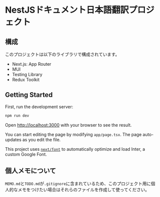# NestJSドキュメント日本語翻訳プロジェクト

## 構成

このプロジェクトは以下のライブラリで構成されています。

- Next.js: App Router
- MUI
- Testing Library
- Redux Toolkit



## Getting Started

First, run the development server:

```bash
npm run dev
```

Open [http://localhost:3000](http://localhost:3000) with your browser to see the result.

You can start editing the page by modifying `app/page.tsx`. The page auto-updates as you edit the file.

This project uses [`next/font`](https://nextjs.org/docs/basic-features/font-optimization) to automatically optimize and load Inter, a custom Google Font.


## 個人メモについて

`MEMO.md`と`TODO.md`が`.gitignore`に含まれているため、このプロジェクト用に個人的なメモをつけたい場合はそれらのファイルを作成して使ってください。
